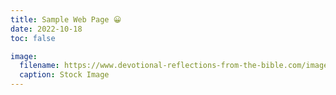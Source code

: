 ```yaml
---
title: Sample Web Page 😀
date: 2022-10-18
toc: false

image:
  filename: https://www.devotional-reflections-from-the-bible.com/images/2020RF21.jpg
  caption: Stock Image
---
```

